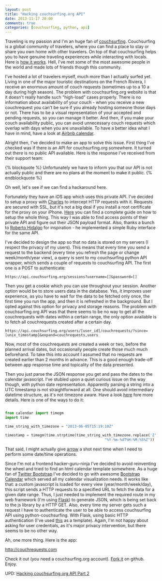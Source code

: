 ```yaml
---
layout: post
title: "Hacking couchsurfing.org API"
date: 2013-11-17 20:00
comments: true
categories: [couchsurfing, python, api]
---
```


Traveling is my passion and I'm an huge fan of [couchsurfing](http://couchsurfing.org). Couchsurfing is a global community of travelers, where you can find a place to stay or share you own home with other travelers. On top of that couchsurfing helps you to have genuine traveling experiences while interacting with locals. Here is [how it works](https://www.couchsurfing.org/n/how-it-works). Hell, I've met some of the most awesome people in the world and made lots of friends though this community.

I've hosted a lot of travelers myself, much more than I actually surfed yet. Living in one of the major touristic destinations on the French Riviera, I receive an enormous amount of couch requests (sometimes up to a 10 a day during high season). The problem with couchsurfing.org website is that it doesn't really handle such "high-load" cases properly. There is no information about availability of your couch - when you receive a new couchrequest you can't be sure if you already hosting someone those days or not. There has to be a visual representation of your accepted and pending requests, so you can manage it better. And then, if you make your couch availability public, you can avoid unnecessary couch requests which overlap with days when you are unavailable. To have a better idea what I have in mind, have a look at [Airbnb calendar](https://www.airbnb.com/help/question/447).

Alright then, I've decided to make an app to solve this issue. First thing I've checked was if there is an API for couchsurfing.org somewhere. It turned out there is no public API available. Here is the response I've received from their support team:

{% blockquote %}
	Unfortunately we have to inform you that our API is not actually public and there are no plans at the moment to make it public.
{% endblockquote %}

Oh well, let's see if we can find a hackaround here.

Fortunately they have an iOS app which uses this private API. I've decided to setup a proxy with [Charles](http://www.charlesproxy.com) to intercept HTTP requests with it. Requests are secured with SSL, but it's not a big deal if you install a root certificate for the proxy on your iPhone. [Here](http://blog.noodlewerk.com/general/tutorial-using-charles-proxy-to-debug-https-communication-between-server-and-ios-apps/) you can find a complete guide on how to setup the whole thing. This way I was able to find access points of their private API and figure out their JSON payload format. Also, thanks a bunch to [Roberto Hidalgo](https://github.com/unRob) for inspiration - he implemented a simple Ruby interface for the same API.

I've decided to design the app so that no data is stored on my servers (I respect the privacy of my users). This means that every time you send a request to the backend (every time you refresh the page or change week/month/year view), a query is sent to my couchsurfing python API wrapper, which sends a couple of requests to couchsurfing API. The first one is a POST to authenticate:

```
https://api.couchsurfing.org/sessions?username=[]&password=[]
```

Then you get a cookie which you can use throughout your session. Another option would be to store users data in the database. Yes, it improves user experience, as you have to wait for the data to be fetched only once, the first time you run the app, and then it is refreshed in the background. But I opted against this option for privacy and storage reasons. The problem with couchsurfing.org API was that there seems to be no way to get all the couchrequests with dates within a certain range, the only option available is to fetch all couchrequests created after a certain day.

```
https://api.couchsurfing.org/users/[user_id]/couchrequests/?since=[unix_timestamp]&expand=couchrequests,users
```

Now, most of the couchrequests are created a week or two, before the planned arrival dates, but occasionally people create those much much beforehand. To take this into account I assumed that no requests are created earlier than 2 months in advance. This is a good enough trade-off between app response time and topicality of the data presented.

Then you just parse the JSON response you get and pass the dates to the calendar javascript. I've stubled upon a quiet curious issue on the way though, with python date representation. Apparently parsing a string into a UTC timestamp is not straightforward at all. One should avoid intermediary datetime structure, as it's not timezone aware. Have a look [here](http://aboutsimon.com/2013/06/05/datetime-hell-time-zone-aware-to-unix-timestamp/) fore more details. Here is one of the ways to do it:

```python 

from calendar import timegm
import time

time_string_with_timezone = "2013-06-05T15:19:10Z"

timestamp = timegm(time.strptime(time_string_with_timezone.replace('Z', 'GMT'),
											  "%Y-%m-%dT%H:%M:%S%Z"))
```

That said, I might actually give [arrow](http://crsmithdev.com/arrow/) a shot next time when I need to perform some date/time operations.

Since I'm not a frontend hacker-guru-ninja I've decided to avoid reinventing the wheel and tried to find an html calendar template somewhere. As a huge fan of [Twitter Bootstrap](http://getbootstrap.com/) I've decided to go with awesome [Bootstrap Calendar](https://github.com/Serhioromano/bootstrap-calendar) which served all my calendar visualization needs. It works like that: a custom javascript is loaded for every view (year/month/week/day), this script sends a HTTP requests to a specified URL to fetch the data for a given date range. Thus, I just needed to implement the required route in my web framework (I'm using [Flask](http://flask.pocoo.org/)) to generate JSON, which is being set back to the js library by a HTTP GET.
Also, every time my server gets such a request I have to authenticate the user to be able to access couchsurfing API using python-couchsurfing. With Flask, using basic HTTP authentication (I've used [this](http://flask.pocoo.org/snippets/8/) as a template). Again, I'm not happy about asking for user credentials, as it's major privacy intervention, but there seems to be no other way.

Ah, one more thing. Here is the app:

<http://couchrequests.com>

Check it out (you need a couchsurfing.org account). [Fork it](https://github.com/nderkach/couchsurfing-calendar) on github. Enjoy.

UPD: [Hacking couchsurfing.org API Part 2](/blog/2013/11/17/hacking-couchsurfing-dot-org-api-part-2/)



